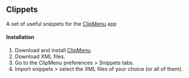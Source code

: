 ## Clippets
A set of useful snippets for the [ClipMenu](http://www.clipmenu.com) app

#### Installation
 
 1. Download and install [ClipMenu](http://www.clipmenu.com).
 2. Download XML files.
 3. Go to the ClipMenu preferences > Snippets tabs.
 4. Import snippets > select the XML files of your choice (or all of them). 